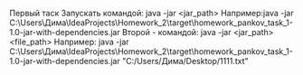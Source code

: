 Первый таск Запускать командой: java -jar <jar_path> 
Например:java -jar C:\Users\Дима\IdeaProjects\Homework_2\target\homework_pankov_task_1-1.0-jar-with-dependencies.jar 
Второй - командой: java -jar <jar_path> <file_path>
Например: java -jar C:\Users\Дима\IdeaProjects\Homework_2\target\homework_pankov_task_1-1.0-jar-with-dependencies.jar "C:/Users/Дима/Desktop/1111.txt"
